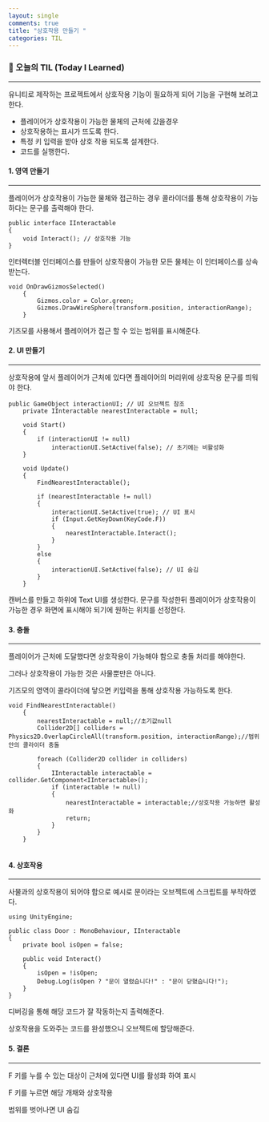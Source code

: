 ```yaml
---
layout: single
comments: true
title: "상호작용 만들기 "
categories: TIL
---
```






### 📆 오늘의 TIL (Today I Learned)

---

유니티로 제작하는 프로젝트에서 상호작용 기능이 필요하게 되어 기능을 구현해 보려고 한다.

- 플레이어가 상호작용이 가능한 물체의 근처에 갔을경우 
- 상호작용하는 표시가 뜨도록 한다.
- 특정 키 입력을 받아 상호 작용 되도록 설계한다.
- 코드를 실행한다.

#### 1. 영역 만들기

---

플레이어가 상호작용이 가능한 물체와 접근하는 경우 콜라이더를 통해 상호작용이 가능하다는 문구를 출력해야 한다.



```
public interface IInteractable
{
    void Interact(); // 상호작용 기능
}
```

인터렉터블 인터페이스를 만들어 상호작용이 가능한 모든 물체는 이 인터페이스를 상속 받는다.

```
void OnDrawGizmosSelected()
    {
        Gizmos.color = Color.green;
        Gizmos.DrawWireSphere(transform.position, interactionRange);
    }
```

기즈모를 사용해서 플레이어가 접근 할 수 있는 범위를 표시해준다.

#### 2. UI 만들기

---

상호작용에 앞서 플레이어가 근처에 있다면 플레이어의 머리위에 상호작용 문구를 띄워야 한다.

```
public GameObject interactionUI; // UI 오브젝트 참조
    private IInteractable nearestInteractable = null;

    void Start()
    {
        if (interactionUI != null)
            interactionUI.SetActive(false); // 초기에는 비활성화
    }

    void Update()
    {
        FindNearestInteractable();

        if (nearestInteractable != null)
        {
            interactionUI.SetActive(true); // UI 표시
            if (Input.GetKeyDown(KeyCode.F))
            {
                nearestInteractable.Interact();
            }
        }
        else
        {
            interactionUI.SetActive(false); // UI 숨김
        }
    }
```

캔버스를 만들고 하위에 Text UI를 생성한다. 문구를 작성한뒤 플레이어가 상호작용이 가능한 경우 화면에 표시해야 되기에 원하는 위치를 선정한다.



#### 3. 충돌

---

플레이어가 근처에 도달했다면 상호작용이 가능해야 함으로 충돌 처리를 해야한다.

그러나 상호작용이 가능한 것은 사물뿐만은 아니다.

기즈모의 영역이 콜라이더에 닿으면 키입력을 통해 상호작용 가능하도록 한다.

```
void FindNearestInteractable()
    {
        nearestInteractable = null;//초기값null
        Collider2D[] colliders = Physics2D.OverlapCircleAll(transform.position, interactionRange);//범위안의 콜라이더 충돌
        
        foreach (Collider2D collider in colliders)
        {
            IInteractable interactable = collider.GetComponent<IInteractable>();
            if (interactable != null)
            {
                nearestInteractable = interactable;//상호작용 가능하면 활성화
                return;
            }
        }
    }
   
```

#### 4. 상호작용

---

사물과의 상호작용이 되어야 함으로 예시로 문이라는 오브젝트에 스크립트를 부착하였다.

```
using UnityEngine;

public class Door : MonoBehaviour, IInteractable
{
    private bool isOpen = false;

    public void Interact()
    {
        isOpen = !isOpen;
        Debug.Log(isOpen ? "문이 열렸습니다!" : "문이 닫혔습니다!");
    }
}
```

디버깅을 통해 해당 코드가 잘 작동하는지 출력해준다.

상호작용을 도와주는 코드를 완성했으니 오브젝트에 할당해준다.



#### 5. 결론

---

F 키를 누를 수 있는 대상이 근처에 있다면 UI를 활성화 하여 표시

F 키를 누르면 해당 개채와 상호작용

범위를 벗어나면 UI 숨김

